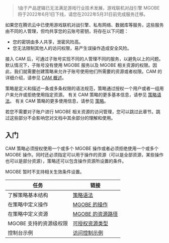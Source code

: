 >!由于产品逻辑已无法满足游戏行业技术发展，游戏联机对战引擎 MGOBE 将于2022年6月1日下线，请您在2022年5月31日前完成服务迁移。


如果您在腾讯云中已使用游戏联机对战引擎、私有网络、数据库等服务，这些服务由不同的人管理，但均共享您的云账号密钥，将存在以下问题：
- 您的密钥由多人共享，泄密风险高。
- 您无法限制其他人的访问权限，易产生误操作造成安全风险。


接入 CAM 后，可通过子账号实现不同的人管理不同的服务，以避免以上的问题。默认情况下，子账号没有使用 MGOBE 服务以及 MGOBE 相关资源的权限。因此，我们就需要创建策略来允许子账号使用他们所需要的资源或者权限。CAM 的详细介绍，请参见 [CAM 概述](https://cloud.tencent.com/document/product/598/10583)。

策略是定义和描述一条或多条权限的语法规范，策略通过授权一个用户或者一组用户来允许或拒绝使用指定资源。
有关 CAM 策略的更多基本信息，请参见 [策略语法](https://cloud.tencent.com/document/product/598/10603)。
有关 CAM 策略的更多使用信息，请参见 [策略](https://cloud.tencent.com/document/product/598/10601)。

<dx-alert infotype="explain" title="">
若您不需要对子账户进行 MGOBE 相关资源的访问管理，您可以跳过此章节。跳过这些部分不会影响您对文档中其余部分的理解和使用。
</dx-alert>



## 入门
CAM 策略必须授权使用一个或多个 MGOBE 操作或者必须拒绝使用一个或多个 MGOBE 操作。同时还必须指定可以用于操作的资源（可以是全部资源，某些操作也可以是部分资源），策略还可以包含操作资源所设置的条件。

<dx-alert infotype="notice" title="">
MGOBE 暂时不支持相关生效条件设置。
</dx-alert>



| 任务 | 链接 | 
|---------|---------|
|了解策略基本结构|[策略语法](https://cloud.tencent.com/document/product/1038/38762#.E7.AD.96.E7.95.A5.E8.AF.AD.E6.B3.95)|
|在策略中定义操作| [MGOBE 的操作](https://cloud.tencent.com/document/product/1038/38762#mgobe-.E7.9A.84.E6.93.8D.E4.BD.9C) | 
|在策略中定义资源|[MGOBE 的资源路径](https://cloud.tencent.com/document/product/1038/38762#mgobe-.E7.9A.84.E8.B5.84.E6.BA.90.E8.B7.AF.E5.BE.84)|
|MGOBE 支持的资源级权限|[可授权资源类型](https://cloud.tencent.com/document/product/1038/38761)|
|控制台示例|[访问控制示例](https://cloud.tencent.com/document/product/1038/38800)|


